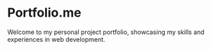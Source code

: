 # Portfolio.me
Welcome to my personal project portfolio, showcasing my skills and experiences in web development. 
